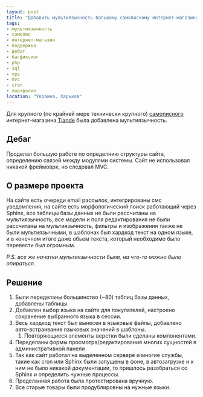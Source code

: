 ```yaml
---
layout: post
title: "Добавить мультиязычность большому самописному интернет-магазину косметики Tiande"
tags:
- мультиязычность
- самопис
- интернет-магазин
- поддержка
- дебаг
- багфиксинг
- php
- sql
- vps
- mvc
- cron
- портфолио
location: "Украина, Харьков"
---
```


Для крупного (по крайней мере технически крупного) <ins>самописного</ins> интернет-магазина <a href="https://tiande-shop.com.ua/" target="_blank">Tiande</a> была добавлена мультиязычность.

## Дебаг

Проделал большую работe по определнию структуры сайта, определению связей между модулями системы. Сайт не использовал никакой фреймоврк, но следовал MVC.

## О размере проекта

На сайте есть очереди email рассылок, интегрированы смс уведомления, на сайте есть морфологический поиск работающий через Sphinx, все таблицы базы данных не были рассчитаны на мультиязычность, все модели и поля редактирования не были рассчитаны на мультиязычность, фильтры и изображения также не были мультиязычными, в шаблонах был хардкод текст на одном языке, и в конечном итоге даже обьем текста, который необходимо было перевести был огромным.

*P.S. все же начатки мультиязычности были, на что-то можно было опираться.*

## Решение

1. Были переделаны большинство (~80) таблиц базы данных, добавлены таблицы.
2. Добавлен выбор языка на сайте для покупателей, настроено сохранение выбранного языка в сессии.
3. Весь хардкод текст был вынесен в языковые файлы, добавлено авто-встраивание языковых значений в шаблоны.
	1. Повторяющиеся элементы верстки были сделаны компонентами.
4. Переделаны формы просмотра/редактирования многих сущностей в административной панели
5. Так как сайт работал на выделенном сервере и многие службы, такие как cron или Sphinx были запущены в фоне, в автозагрузке и к ним не было никакой документации, то пришлось разобраться со Sphinx и определить нужные процессы.
6. Проделанная работа была протестирована вручную.
7. Все старые товары были продублировны на нужные языки.